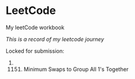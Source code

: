 # LeetCode
My leetCode workbook

_This is a record of my leetcode journey_


Locked for submission:
1. 1151. Minimum Swaps to Group All 1's Together
